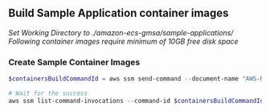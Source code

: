 ## Build Sample Application container images
*Set Working Directory to ./amazon-ecs-gmsa/sample-applications/*
*Following container images require minimum of 10GB free disk space* 
### Create Sample Container Images
```powershell
$containersBuildCommandId = aws ssm send-command --document-name "AWS-RunPowerShellScript" --parameters "commands=['wget https://raw.githubusercontent.com/aws-samples/amazon-ecs-gmsa/master/sample-applications/Build-Container-Images.ps1 -o Build-Container-Images.ps1', 'Invoke-Expression -Command ./Build-Container-Images.ps1']" --targets "Key=tag:aws:autoscaling:groupName,Values=$autoScalingGroup" --query "Command.CommandId" --output text

# Wait for the success
aws ssm list-command-invocations --command-id $containersBuildCommandId
```